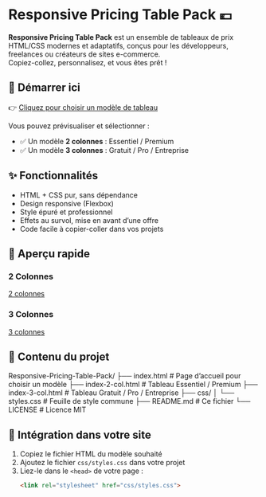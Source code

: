 # Responsive Pricing Table Pack 💶

**Responsive Pricing Table Pack** est un ensemble de tableaux de prix HTML/CSS modernes et adaptatifs, conçus pour les développeurs, freelances ou créateurs de sites e-commerce.  
Copiez-collez, personnalisez, et vous êtes prêt !

## 🚀 Démarrer ici

👉 [Cliquez pour choisir un modèle de tableau](https://julien-webcom-studio.github.io/Responsive-Pricing-Table-Pack/)

Vous pouvez prévisualiser et sélectionner :
- ✅ Un modèle **2 colonnes** : Essentiel / Premium
- ✅ Un modèle **3 colonnes** : Gratuit / Pro / Entreprise

## ✨ Fonctionnalités

- HTML + CSS pur, sans dépendance
- Design responsive (Flexbox)
- Style épuré et professionnel
- Effets au survol, mise en avant d’une offre
- Code facile à copier-coller dans vos projets

## 📸 Aperçu rapide

### 2 Colonnes
[2 colonnes](https://julien-webcom-studio.github.io/Responsive-Pricing-Table-Pack/index-3-col.html)

### 3 Colonnes
[3 colonnes](https://julien-webcom-studio.github.io/Responsive-Pricing-Table-Pack/index-3-col.html)

## 📂 Contenu du projet

Responsive-Pricing-Table-Pack/
├── index.html # Page d’accueil pour choisir un modèle
├── index-2-col.html # Tableau Essentiel / Premium
├── index-3-col.html # Tableau Gratuit / Pro / Entreprise
├── css/
│ └── styles.css # Feuille de style commune
├── README.md # Ce fichier
└── LICENSE # Licence MIT


## 🧩 Intégration dans votre site

1. Copiez le fichier HTML du modèle souhaité
2. Ajoutez le fichier `css/styles.css` dans votre projet
3. Liez-le dans le `<head>` de votre page :
   ```html
   <link rel="stylesheet" href="css/styles.css">
